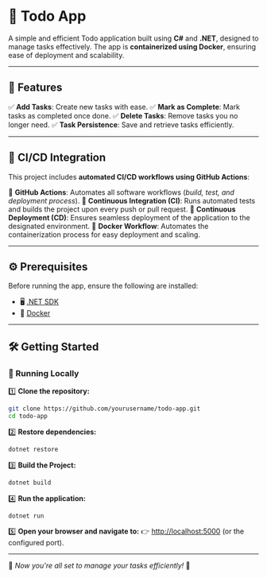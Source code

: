 # 📌 Todo App

A simple and efficient Todo application built using **C#** and **.NET**, designed to manage tasks effectively. The app is **containerized using Docker**, ensuring ease of deployment and scalability.

---

## 🚀 Features

✅ **Add Tasks**: Create new tasks with ease.
✅ **Mark as Complete**: Mark tasks as completed once done.
✅ **Delete Tasks**: Remove tasks you no longer need.
✅ **Task Persistence**: Save and retrieve tasks efficiently.

---

## 🔄 CI/CD Integration

This project includes **automated CI/CD workflows using GitHub Actions**:

🔹 **GitHub Actions**: Automates all software workflows (*build, test, and deployment process*).
🔹 **Continuous Integration (CI)**: Runs automated tests and builds the project upon every push or pull request.
🔹 **Continuous Deployment (CD)**: Ensures seamless deployment of the application to the designated environment.
🔹 **Docker Workflow**: Automates the containerization process for easy deployment and scaling.

---

## ⚙️ Prerequisites

Before running the app, ensure the following are installed:

- 🖥️ [.NET SDK](https://dotnet.microsoft.com/download)
- 🐳 [Docker](https://www.docker.com/get-started)

---

## 🛠️ Getting Started

### 🏃 Running Locally

1️⃣ **Clone the repository:**
   ```bash
   git clone https://github.com/yourusername/todo-app.git
   cd todo-app
   ```

2️⃣ **Restore dependencies:**
   ```bash
   dotnet restore
   ```

3️⃣ **Build the Project:**
   ```bash
   dotnet build
   ```

4️⃣ **Run the application:**
   ```bash
   dotnet run
   ```

5️⃣ **Open your browser and navigate to:**
   👉 [http://localhost:5000](http://localhost:5000) (or the configured port).

---

🎯 *Now you're all set to manage your tasks efficiently!* 🚀

